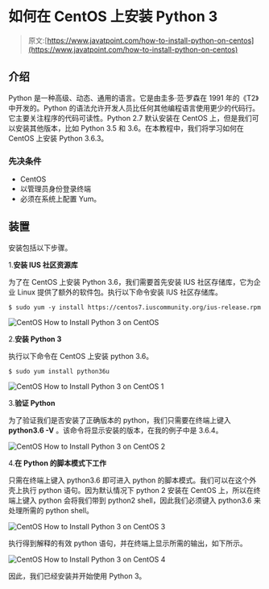# 如何在 CentOS 上安装 Python 3

> 原文:[https://www.javatpoint.com/how-to-install-python-on-centos](https://www.javatpoint.com/how-to-install-python-on-centos)

## 介绍

Python 是一种高级、动态、通用的语言。它是由圭多·范·罗森在 1991 年的《T2》中开发的。Python 的语法允许开发人员比任何其他编程语言使用更少的代码行。它主要关注程序的代码可读性。Python 2.7 默认安装在 CentOS 上，但是我们可以安装其他版本，比如 Python 3.5 和 3.6。在本教程中，我们将学习如何在 CentOS 上安装 Python 3.6.3。

### 先决条件

*   CentOS
*   以管理员身份登录终端
*   必须在系统上配置 Yum。

## 装置

安装包括以下步骤。

1.**安装 IUS 社区资源库**

为了在 CentOS 上安装 Python 3.6，我们需要首先安装 IUS 社区存储库，它为企业 Linux 提供了额外的软件包。执行以下命令安装 IUS 社区存储库。

```
$ sudo yum -y install https://centos7.iuscommunity.org/ius-release.rpm 

```

![CentOS How to Install Python 3 on CentOS](../Images/fdb2857e283c6664669e10000dfad849.png)

2.**安装 Python 3**

执行以下命令在 CentOS 上安装 python 3.6。

```
$ sudo yum install python36u 

```

![CentOS How to Install Python 3 on CentOS 1](../Images/698868491bd3cdc7194a1ff75ec5d5b2.png)

3.**验证 Python**

为了验证我们是否安装了正确版本的 python，我们只需要在终端上键入 **python3.6 -V** 。该命令将显示安装的版本，在我的例子中是 3.6.4。

![CentOS How to Install Python 3 on CentOS 2](../Images/419cbbe8fe063112e668a54da9956a04.png)

4.**在 Python 的脚本模式下工作**

只需在终端上键入 python3.6 即可进入 python 的脚本模式。我们可以在这个外壳上执行 python 语句。因为默认情况下 python 2 安装在 CentOS 上，所以在终端上键入 python 会将我们带到 python2 shell，因此我们必须键入 python3.6 来处理所需的 python shell。

![CentOS How to Install Python 3 on CentOS 3](../Images/33efd7af77eda0032b434f66d44d960c.png)

执行得到解释的有效 python 语句，并在终端上显示所需的输出，如下所示。

![CentOS How to Install Python 3 on CentOS 4](../Images/686c8c9c18a0619e94946430b0f7a423.png)

因此，我们已经安装并开始使用 Python 3。